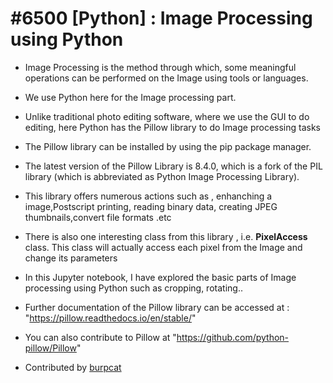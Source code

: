 
# #6500 [Python] : Image Processing using Python

- Image Processing is the method through which, some meaningful operations can be performed on the Image using tools or languages.

- We use Python here for the Image processing part.

- Unlike traditional photo editing software, where we use the GUI to do editing, here Python has the Pillow library to do Image processing tasks

- The Pillow library can be installed by using the pip package manager.

- The latest version of the Pillow Library is 8.4.0, which is a fork of the PIL library (which is abbreviated as Python Image Processing Library).

- This library offers numerous actions such as , enhanching a image,Postscript printing, reading binary data, creating JPEG thumbnails,convert file formats .etc

- There is also one interesting class from this library , i.e. __PixelAccess__ class. This class will actually access each pixel from the Image and change its parameters

- In this Jupyter notebook, I have explored the basic parts of Image processing using Python such as cropping, rotating..

- Further documentation of the Pillow library can be accessed at : "https://pillow.readthedocs.io/en/stable/"

- You can also contribute to Pillow at "https://github.com/python-pillow/Pillow"


- Contributed by [burpcat](https://www.github.com/burpcat)
